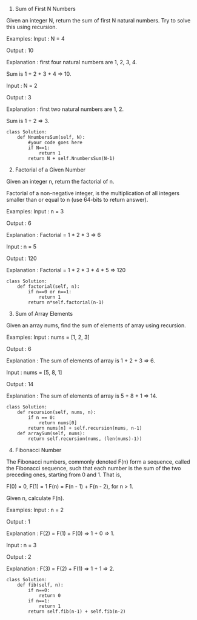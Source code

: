 1. Sum of First N Numbers

Given an integer N, return the sum of first N natural numbers. Try to solve this using recursion.


Examples:
Input : N = 4

Output : 10

Explanation : first four natural numbers are 1, 2, 3, 4.

Sum is 1 + 2 + 3 + 4 => 10.

Input : N = 2

Output : 3

Explanation : first two natural numbers are 1, 2.

Sum is 1 + 2 => 3.

```
class Solution:
    def NnumbersSum(self, N):
        #your code goes here
        if N==1:
            return 1
        return N + self.NnumbersSum(N-1)
```
2. Factorial of a Given Number

Given an integer n, return the factorial of n.

Factorial of a non-negative integer, is the multiplication of all integers smaller than or equal to n (use 64-bits to return answer).


Examples:
Input : n = 3

Output : 6

Explanation : Factorial = 1 * 2 * 3 => 6

Input : n = 5

Output : 120

Explanation : Factorial = 1 * 2 * 3 * 4 * 5 => 120

```
class Solution:
    def factorial(self, n):
        if n==0 or n==1:
            return 1
        return n*self.factorial(n-1)
```

3. Sum of Array Elements

Given an array nums, find the sum of elements of array using recursion.


Examples:
Input : nums = [1, 2, 3]

Output : 6

Explanation : The sum of elements of array is 1 + 2 + 3 => 6.

Input : nums = [5, 8, 1]

Output : 14

Explanation : The sum of elements of array is 5 + 8 + 1 => 14.

```
class Solution:
    def recursion(self, nums, n):
        if n == 0:
            return nums[0]
        return nums[n] + self.recursion(nums, n-1)
    def arraySum(self, nums):
        return self.recursion(nums, (len(nums)-1))
```

4. Fibonacci Number

The Fibonacci numbers, commonly denoted F(n) form a sequence, called the Fibonacci sequence, such that each number is the sum of the two preceding ones, starting from 0 and 1. That is,

F(0) = 0, F(1) = 1
F(n) = F(n - 1) + F(n - 2), for n > 1.

Given n, calculate F(n).

Examples:
Input : n = 2

Output : 1

Explanation : F(2) = F(1) + F(0) => 1 + 0 => 1.

Input : n = 3

Output : 2

Explanation : F(3) = F(2) + F(1) => 1 + 1 => 2.

```
class Solution:
    def fib(self, n):
        if n==0:
            return 0
        if n==1:
            return 1
        return self.fib(n-1) + self.fib(n-2)
```

